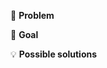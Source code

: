<!--- Provide a general summary of the issue in the Title above -->

🐞 **Problem**
<!--- Provide a detailed description of the change or addition you are proposing -->
<!--- Is it a feature or a bug? What problem is it solving-->

🎯 **Goal**
<!--- Why is this change important to users of this project? How is it useful? -->

💡 **Possible solutions**
<!--- Not obligatory, but suggest an idea for implementing addition or change -->
